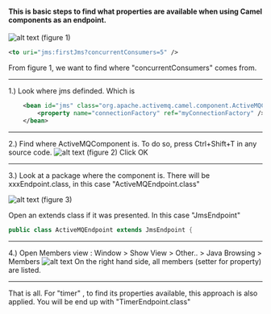 #### This is basic steps to find what properties are available when using Camel components as an endpoint.

![alt text](http://i.imgur.com/Cl1aPPJ.png "figure 1")
(figure 1)


```xml
<to uri="jms:firstJms?concurrentConsumers=5" />
```

From figure 1, we want to find where "concurrentConsumers" comes from.

-----------------
1.) Look where jms definded. Which is
```xml
	<bean id="jms" class="org.apache.activemq.camel.component.ActiveMQComponent">
		<property name="connectionFactory" ref="myConnectionFactory" />
	</bean>
```

-----------------
2.) Find where ActiveMQComponent is. To do so, press Ctrl+Shift+T in any source code.
![alt text](http://i.imgur.com/8Q4w7Bu.png "figure 2")
(figure 2)
Click OK

-----------------
3.) Look at a package where the component is. There will be xxxEndpoint.class, in this case "ActiveMQEndpoint.class"

![alt text](http://i.imgur.com/0aUS4Ul.png "figure 3")
(figure 3)

Open an extends class if it was presented. In this case "JmsEndpoint"
```java
public class ActiveMQEndpoint extends JmsEndpoint {
```

-----------------
4.) Open Members view : Window > Show View > Other.. > Java Browsing > Members
![alt text](http://i.imgur.com/ZbnMi2f.png "figure 2")
On the right hand side, all members (setter for property) are listed.

-----------------
That is all.
For "timer" , to find its properties available, this approach is also applied. You will be end up with "TimerEndpoint.class"

